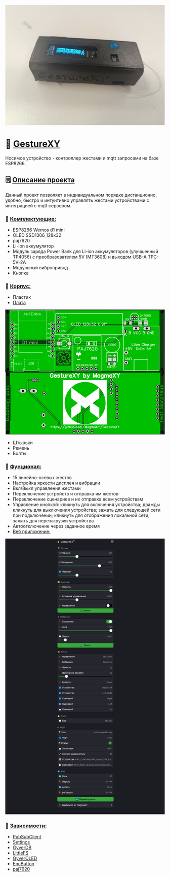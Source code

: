 ![preview](https://github.com/MagmaXY/GestureXY/blob/main/preview.png)


# 🤟 [GestureXY](https://github.com/MagmaXY/GestureXY/blob/main/preview.png)
Носимое устройство - контроллер жестами и mqtt запросами на базе ESP8266.

## 🗒 [Описание проекта](https://github.com/MagmaXY/GestureXY/blob/main/README.md)
Данный проект позволяет в индивидуальном порядке дистанционно, удобно, быстро и интуитивно управлять жестами устройствами с интеграцией с mqtt сервером.

### 📑 [Комплектующие:](https://github.com/MagmaXY/GestureXY/blob/main/scheme.png)
* ESP8266 Wemos d1 mini
* OLED SSD1306_128x32
* paj7620
* Li-ion аккумулятор
* Модуль заряда Power Bank для Li-ion аккумуляторов (улучшенный TP4056) c преобразователем 5V (MT3608) и выходом USB-A TPC-5V-2A
* Модульный вибропривод
* Кнопка
### 📑 [Корпус:](https://github.com/MagmaXY/GestureXY/tree/main/3d%20%20models)
* Пластик
* [Плата](https://oshwlab.com/magmaxy/pcb_smd_gesturexy)
  
 ![pcb](https://github.com/MagmaXY/GestureXY/blob/main/pcb2.png)
* Штырьки
* Ремень
* Болты
### 📑 [Фунционал:](https://github.com/MagmaXY/GestureXY/tree/main/firmware)
* 15 линейно-осевых жестов
* Настройка яркости дисплея и вибрации
* Вкл/Выкл управления жестами
* Переключение устройств и отправка им жестов
* Переключение сценариев и их отправка всем устройствам
* Управление кнопкой: кликнуть для включения устройства; дважды кликнуть для выключения устройства; зажать для следующей сети при подключении; кликнуть для отображения локальной сети; зажать для перезагрузки устройства
* Автоотключение через заданное время
* [Веб приложение:](https://github.com/MagmaXY/GestureXY/blob/main/webface.png)
  
![webface](https://github.com/MagmaXY/GestureXY/blob/main/webface.png)

### 🛐 [Зависимости:](https://www.arduino.cc/en/software)
* [PubSubClient](https://github.com/knolleary/pubsubclient) 
* [Settings](https://github.com/GyverLibs/Settings) 
* [GyverDB](https://github.com/GyverLibs/GyverDB) 
* [LittleFS](https://github.com/littlefs-project/littlefs) 
* [GyverOLED](https://github.com/GyverLibs/GyverOLED) 
* [EncButton](https://github.com/GyverLibs/EncButton) 
* [paj7620](https://github.com/Seeed-Studio/Grove_Gesture) 


